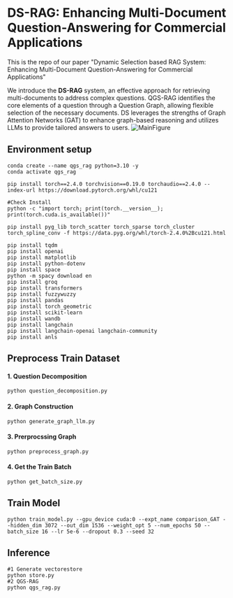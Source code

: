 # DS-RAG: Enhancing Multi-Document Question-Answering for Commercial Applications
This is the repo of our paper "Dynamic Selection based RAG System: Enhancing Multi-Document Question-Answering for Commercial Applications"

We introduce the **DS-RAG** system, an effective approach for retrieving multi-documents to address complex questions. QGS-RAG identifies the core elements of a question through a Question Graph, allowing flexible selection of the necessary documents. DS leverages the strengths of Graph Attention Networks (GAT) to enhance graph-based reasoning and utilizes LLMs to provide tailored answers to users.
![MainFigure](https://github.com/user-attachments/assets/04fc54b6-fc35-4aea-9a4a-1e5ccd6ad5dc)



## Environment setup
```
conda create --name qgs_rag python=3.10 -y
conda activate qgs_rag

pip install torch==2.4.0 torchvision==0.19.0 torchaudio==2.4.0 --index-url https://download.pytorch.org/whl/cu121

#Check Install
python -c "import torch; print(torch.__version__); print(torch.cuda.is_available())"

pip install pyg_lib torch_scatter torch_sparse torch_cluster torch_spline_conv -f https://data.pyg.org/whl/torch-2.4.0%2Bcu121.html

pip install tqdm
pip install openai
pip install matplotlib
pip install python-dotenv
pip install space
python -m spacy download en
pip install groq
pip install transformers
pip install fuzzywuzzy
pip install pandas
pip install torch_geometric
pip install scikit-learn
pip install wandb
pip install langchain
pip install langchain-openai langchain-community
pip install anls
```

## Preprocess Train Dataset
#### 1. Question Decomposition

    python question_decomposition.py

#### 2. Graph Construction

    python generate_graph_llm.py

#### 3. Prerprocssing Graph

    python preprocess_graph.py

#### 4. Get the Train Batch

    python get_batch_size.py

## Train Model

    python train_model.py --gpu_device cuda:0 --expt_name comparison_GAT --hidden_dim 3072 --out_dim 1536 --weight_opt 5 --num_epochs 50 --batch_size 16 --lr 5e-6 --dropout 0.3 --seed 32

## Inference
    #1 Generate vectorestore
    python store.py
    #2 QGS-RAG
    python qgs_rag.py

